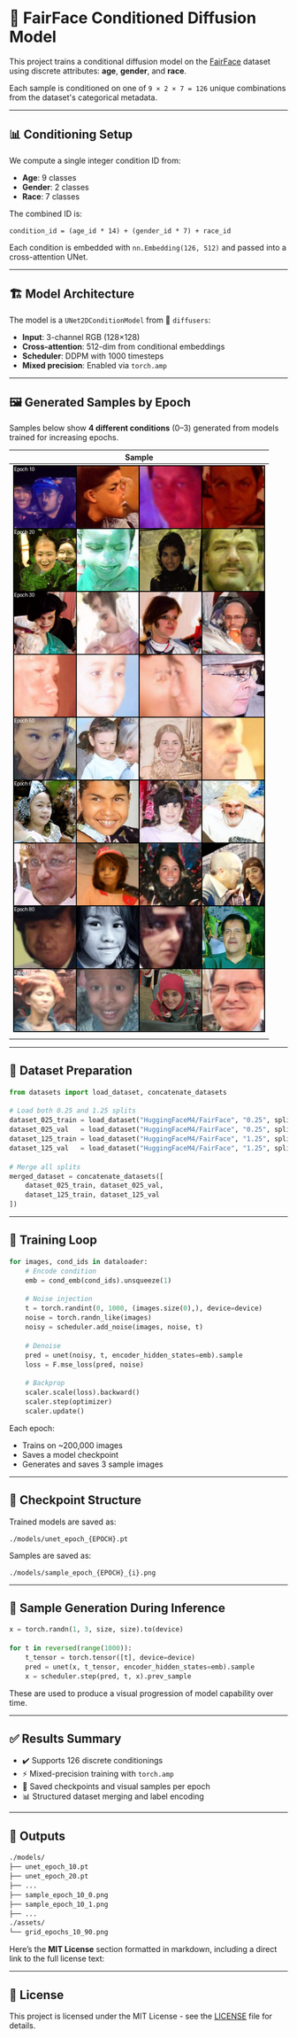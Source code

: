 # 🧠 FairFace Conditioned Diffusion Model

This project trains a conditional diffusion model on the [FairFace](https://huggingface.co/datasets/HuggingFaceM4/FairFace) dataset using discrete attributes: **age**, **gender**, and **race**.

Each sample is conditioned on one of `9 × 2 × 7 = 126` unique combinations from the dataset's categorical metadata.

---

## 📊 Conditioning Setup

We compute a single integer condition ID from:

- **Age**: 9 classes
- **Gender**: 2 classes
- **Race**: 7 classes

The combined ID is:

```
condition_id = (age_id * 14) + (gender_id * 7) + race_id
```

Each condition is embedded with `nn.Embedding(126, 512)` and passed into a cross-attention UNet.

---

## 🏗️ Model Architecture

The model is a `UNet2DConditionModel` from 🤗 `diffusers`:

- **Input**: 3-channel RGB (128×128)
- **Cross-attention**: 512-dim from conditional embeddings
- **Scheduler**: DDPM with 1000 timesteps
- **Mixed precision**: Enabled via `torch.amp`

---

## 🖼️ Generated Samples by Epoch

Samples below show **4 different conditions** (0–3) generated from models trained for increasing epochs.

| Sample                              |
| ----------------------------------- |
| ![](./assets/grid_epochs_10_90.png) |
|                                     |

---

## 🧪 Dataset Preparation

```python
from datasets import load_dataset, concatenate_datasets

# Load both 0.25 and 1.25 splits
dataset_025_train = load_dataset("HuggingFaceM4/FairFace", "0.25", split="train")
dataset_025_val   = load_dataset("HuggingFaceM4/FairFace", "0.25", split="validation")
dataset_125_train = load_dataset("HuggingFaceM4/FairFace", "1.25", split="train")
dataset_125_val   = load_dataset("HuggingFaceM4/FairFace", "1.25", split="validation")

# Merge all splits
merged_dataset = concatenate_datasets([
    dataset_025_train, dataset_025_val,
    dataset_125_train, dataset_125_val
])
```

---

## 🧬 Training Loop

```python
for images, cond_ids in dataloader:
    # Encode condition
    emb = cond_emb(cond_ids).unsqueeze(1)

    # Noise injection
    t = torch.randint(0, 1000, (images.size(0),), device=device)
    noise = torch.randn_like(images)
    noisy = scheduler.add_noise(images, noise, t)

    # Denoise
    pred = unet(noisy, t, encoder_hidden_states=emb).sample
    loss = F.mse_loss(pred, noise)

    # Backprop
    scaler.scale(loss).backward()
    scaler.step(optimizer)
    scaler.update()
```

Each epoch:

- Trains on \~200,000 images
- Saves a model checkpoint
- Generates and saves 3 sample images

---

## 💾 Checkpoint Structure

Trained models are saved as:

```
./models/unet_epoch_{EPOCH}.pt
```

Samples are saved as:

```
./models/sample_epoch_{EPOCH}_{i}.png
```

---

## 🧠 Sample Generation During Inference

```python
x = torch.randn(1, 3, size, size).to(device)

for t in reversed(range(1000)):
    t_tensor = torch.tensor([t], device=device)
    pred = unet(x, t_tensor, encoder_hidden_states=emb).sample
    x = scheduler.step(pred, t, x).prev_sample
```

These are used to produce a visual progression of model capability over time.

---

## ✅ Results Summary

- ✔️ Supports 126 discrete conditionings
- ⚡ Mixed-precision training with `torch.amp`
- 💾 Saved checkpoints and visual samples per epoch
- 📊 Structured dataset merging and label encoding

---

## 📁 Outputs

```bash
./models/
├── unet_epoch_10.pt
├── unet_epoch_20.pt
├── ...
├── sample_epoch_10_0.png
├── sample_epoch_10_1.png
├── ...
./assets/
└── grid_epochs_10_90.png
```

Here’s the **MIT License** section formatted in markdown, including a direct link to the full license text:

---

## 📄 License

This project is licensed under the MIT License - see the [LICENSE](LICENSE) file for details.
